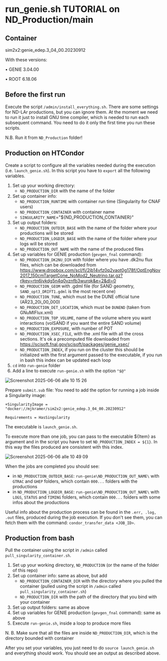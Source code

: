 # run_genie.sh TUTORIAL on ND_Production/main

## Container
sim2x2:genie_edep.3_04_00.20230912

With these versions:

• GENIE 3.04.00 

• ROOT 6.18.06

## Before the first run 
Execute the script `/admin/install_everything.sh`. There are some settings for ND-LAr productions, but you can ignore them. At the moment we need to run it just to install GNU time compiler, which is needed to run each subsequent command. You need to do it only the first time you run these scripts. 

N.B. Run it from `ND_Production` folder!

## Production on HTCondor
Create a script to configure all the variables needed during the execution (i.e. `launch_genie.sh`). In this script you have to `export` all the following variables.

1. Set up your working directory:
   - `ND_PRODUCTION_DIR` with the name of the folder
2. Set up container info:
   - `ND_PRODUCTION_RUNTIME` with container run time (Singularity for CNAF users)
   - `ND_PRODUCTION_CONTAINER` with container name
   - `SINGULARITY_NAME`="${ND_PRODUCTION_CONTAINER}"
3. Set up output folders:
   - `ND_PRODUCTION_OUTDIR_BASE` with the name of the folder where your productions will be stored
   - `ND_PRODUCTION_LOGDIR_BASE` with the name of the folder where your logs will be stored
   - `ND_PRODUCTION_OUT_NAME` with the name of the produced files
4. Set up variables for GENIE production (`gevgen_fnal` command):
   - `ND_PRODUCTION_DK2NU_DIR` with folder where you have .dk2nu flux files, which can be downloaded from https://www.dropbox.com/scl/fi/2jb14vfz0q2vaot0g178f/OptEngNov2017_150cmTargetCone_NoMod2_Neutrino.tar.gz?rlkey=rtn6jvkdg5n4q0vznfb3wurqk&e=2&dl=0
   - `ND_PRODUCTION_GEOM` with .gdml file (for SAND geometry, `SAND_opt3_DRIFT1.gdml` is the most recent one)
   - `ND_PRODUCTION_TUNE`, which must be the DUNE official tune (AR23_20i_00_000)
   - `ND_PRODUCTION_DET_LOCATION`, which must be `DUNEND` (taken from GNuMIFlux.xml)
   - `ND_PRODUCTION_TOP_VOLUME`, name of the volume where you want interactions (volSAND if you want the entire SAND volume)
   - `ND_PRODUCTION_EXPOSURE`, with number of POT
   - `ND_PRODUCTION_XSEC_FILE`, with the .xml file with all the cross sections. It's ok a precomputed file downloaded from https://scisoft.fnal.gov/scisoft/packages/genie_xsec/
   - `ND_PRODUCTION_INDEX`, if you run on the cluster this should be initialized with the first argument passed to the executable, if you run in bash this index can be updated each loop
4. `cd` into `run-genie` folder
5. Add a line to execute `run-genie.sh` with the option `"$@"`

![Screenshot 2025-06-06 alle 10 15 26](https://github.com/user-attachments/assets/f05347eb-d8be-4c69-9361-85a5df14c418)

Prepare `submit.sub` file: 
You need to add the option for running a job inside a Singularity image: 
```
+SingularityImage = "docker://mjkramer/sim2x2:genie_edep.3_04_00.20230912"

Requirements = HasSingularity
```
The executable is `launch_genie.sh`.

To execute more than one job, you can pass to the executable ${Item} as argument and in the script you have to set `ND_PRODUCTION_INDEX = ${1}`. In this way the files produced are consistent with this index. 

![Screenshot 2025-06-06 alle 10 49 09](https://github.com/user-attachments/assets/ffa15bf2-a7aa-4fd2-bc95-35cbcf5cfff5)

When the jobs are completed you should see:
- in `ND_PRODUCTION_OUTDIR_BASE`: `run-genie\ND_PRODUCTION_OUT_NAME\` with `GTRAC` and `GHEP` folders, which contain `000...` folders with the productions
- in `ND_PRODUCTION_LOGDIR_BASE`: `run-genie\ND_PRODUCTION_OUT_NAME\` with `LOGS`, `STATUS` and `TIMING` folders, which contain `000...` folders with some infos about the productions

Useful info about the production process can be found in the `.err, .log, .out` files, produced during the job execution. If you don't see them, you can fetch them with the command: `condor_transfer_data <JOB_ID>`.

## Production from bash 

Pull the container using the script in `/admin` called `pull_singularity_container.sh`.

1. Set up your working directory, `ND_PRODUCTION` (or the name of the folder of this repo)
2. Set up container info: same as above, but add
   - `ND_PRODUCTION_CONTAINER_DIR` with the directory where you pulled the container (pulled using the script in `/admin` called `pull_singularity_container.sh`)
   - `ND_PRODUCTION_DIR` with the path of the directory that you bind with your container
3. Set up output folders: same as above
4. Set up variables for GENIE production (`gevgen_fnal` command): same as above
5. Execute `run-genie.sh`, inside a loop to produce more files

N. B. Make sure that all the files are inside `ND_PRODUCTION_DIR`, which is the directory bounded with container

After you set your variables, you just need to do `source launch_genie.sh` and everything should work. You should see an output as described above.

